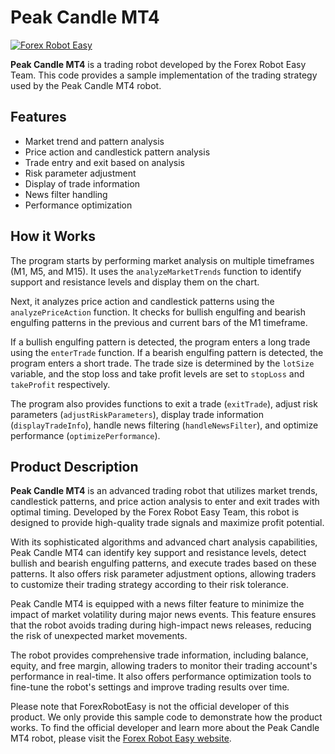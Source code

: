 # Peak Candle MT4

[![Forex Robot Easy](https://forexroboteasy.com/forex-robot-review/peak-candle-mt4-review-optimal-forex-trade-entry-exit-strategy/)](https://forexroboteasy.com/forex-robot-review/peak-candle-mt4-review-optimal-forex-trade-entry-exit-strategy/)

**Peak Candle MT4** is a trading robot developed by the Forex Robot Easy Team. This code provides a sample implementation of the trading strategy used by the Peak Candle MT4 robot.

## Features

- Market trend and pattern analysis
- Price action and candlestick pattern analysis
- Trade entry and exit based on analysis
- Risk parameter adjustment
- Display of trade information
- News filter handling
- Performance optimization

## How it Works

The program starts by performing market analysis on multiple timeframes (M1, M5, and M15). It uses the `analyzeMarketTrends` function to identify support and resistance levels and display them on the chart.

Next, it analyzes price action and candlestick patterns using the `analyzePriceAction` function. It checks for bullish engulfing and bearish engulfing patterns in the previous and current bars of the M1 timeframe.

If a bullish engulfing pattern is detected, the program enters a long trade using the `enterTrade` function. If a bearish engulfing pattern is detected, the program enters a short trade. The trade size is determined by the `lotSize` variable, and the stop loss and take profit levels are set to `stopLoss` and `takeProfit` respectively.

The program also provides functions to exit a trade (`exitTrade`), adjust risk parameters (`adjustRiskParameters`), display trade information (`displayTradeInfo`), handle news filtering (`handleNewsFilter`), and optimize performance (`optimizePerformance`).

## Product Description

**Peak Candle MT4** is an advanced trading robot that utilizes market trends, candlestick patterns, and price action analysis to enter and exit trades with optimal timing. Developed by the Forex Robot Easy Team, this robot is designed to provide high-quality trade signals and maximize profit potential.

With its sophisticated algorithms and advanced chart analysis capabilities, Peak Candle MT4 can identify key support and resistance levels, detect bullish and bearish engulfing patterns, and execute trades based on these patterns. It also offers risk parameter adjustment options, allowing traders to customize their trading strategy according to their risk tolerance.

Peak Candle MT4 is equipped with a news filter feature to minimize the impact of market volatility during major news events. This feature ensures that the robot avoids trading during high-impact news releases, reducing the risk of unexpected market movements.

The robot provides comprehensive trade information, including balance, equity, and free margin, allowing traders to monitor their trading account's performance in real-time. It also offers performance optimization tools to fine-tune the robot's settings and improve trading results over time.

Please note that ForexRobotEasy is not the official developer of this product. We only provide this sample code to demonstrate how the product works. To find the official developer and learn more about the Peak Candle MT4 robot, please visit the [Forex Robot Easy website](https://forexroboteasy.com/forex-robot-review/peak-candle-mt4-review-optimal-forex-trade-entry-exit-strategy/).
